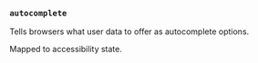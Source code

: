 ### `autocomplete`

Tells browsers what user data to offer as autocomplete options.

Mapped to accessibility state.
